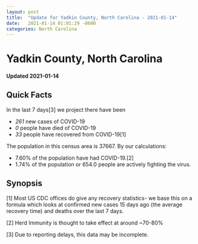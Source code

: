 ```yaml
---
layout: post
title:  "Update for Yadkin County, North Carolina - 2021-01-14"
date:   2021-01-14 01:01:29 -0600
categories: North Carolina
---
```


# Yadkin County, North Carolina
#### Updated 2021-01-14

## Quick Facts

In the last 7 days[3] we project there have been
- *261* new cases of COVID-19
- *0* people have died of COVID-19
- *33* people have recovered from COVID-19[1]

The population in this census area is 37667. By our calculations:
- 7.60% of the population have had COVID-19.[2]
- 1.74% of the population or 654.0 people are actively fighting the virus.

## Synopsis




[1] Most US CDC offices do give any recovery statistics- we base this on a formula which looks at confirmed new cases
15 days ago (the average recovery time) and deaths over the last 7 days.

[2] Herd Immunity is thought to take effect at around ~70-80%

[3] Due to reporting delays, this data may be incomplete.
 
    